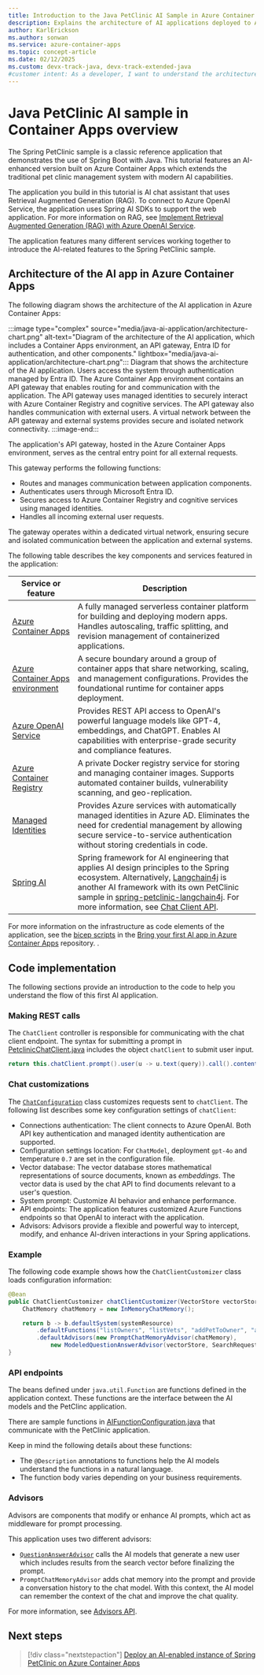 ```yaml
---
title: Introduction to the Java PetClinic AI Sample in Azure Container Apps
description: Explains the architecture of AI applications deployed to Azure Container Apps.
author: KarlErickson
ms.author: sonwan
ms.service: azure-container-apps
ms.topic: concept-article
ms.date: 02/12/2025
ms.custom: devx-track-java, devx-track-extended-java
#customer intent: As a developer, I want to understand the architecture of AI applications deployed to Azure Container Apps.
---
```


# Java PetClinic AI sample in Container Apps overview

The Spring PetClinic sample is a classic reference application that demonstrates the use of Spring Boot with Java. This tutorial features an  AI-enhanced version built on Azure Container Apps which extends the traditional pet clinic management system with modern AI capabilities.

The application you build in this tutorial is AI chat assistant that uses Retrieval Augmented Generation (RAG). To connect to Azure OpenAI Service, the application uses Spring AI SDKs to support the web application. For more information on RAG, see [Implement Retrieval Augmented Generation (RAG) with Azure OpenAI Service](/training/modules/use-own-data-azure-openai).

The application features many different services working together to introduce the AI-related features to the Spring PetClinic sample.

## Architecture of the AI app in Azure Container Apps

The following diagram shows the architecture of the AI application in Azure Container Apps:

:::image type="complex" source="media/java-ai-application/architecture-chart.png" alt-text="Diagram of the architecture of the AI application, which includes a Container Apps environment, an API gateway, Entra ID for authentication, and other components." lightbox="media/java-ai-application/architecture-chart.png":::
   Diagram that shows the architecture of the AI application. Users access the system through authentication managed by Entra ID. The Azure Container App environment contains an API gateway that enables routing for and communication with the application. The API gateway uses managed identities to securely interact with Azure Container Registry and cognitive services. The API gateway also handles communication with external users. A virtual network between the API gateway and external systems provides secure and isolated network connectivity.
:::image-end:::

The application's API gateway, hosted in the Azure Container Apps environment, serves as the central entry point for all external requests.

This gateway performs the following functions:

- Routes and manages communication between application components.
- Authenticates users through Microsoft Entra ID.
- Secures access to Azure Container Registry and cognitive services using managed identities.
- Handles all incoming external user requests.

The gateway operates within a dedicated virtual network, ensuring secure and isolated communication between the application and external systems.

The following table describes the key components and services featured in the application:

| Service or feature                                                                | Description                                                                                                                                                                                                                                                                                                                                                                                                                          |
|-----------------------------------------------------------------------------------|--------------------------------------------------------------------------------------------------------------------------------------------------------------------------------------------------------------------------------------------------------------------------------------------------------------------------------------------------------------------------------------------------------------------------------------|
| [Azure Container Apps](/azure/container-apps/overview)                            | A fully managed serverless container platform for building and deploying modern apps. Handles autoscaling, traffic splitting, and revision management of containerized applications.                                                                                                                                                                                                                                                 |
| [Azure Container Apps environment](/azure/container-apps/environment)             | A secure boundary around a group of container apps that share networking, scaling, and management configurations. Provides the foundational runtime for container apps deployment.                                                                                                                                                                                                                                                   |
| [Azure OpenAI Service](/azure/ai-services/openai/overview)                        | Provides REST API access to OpenAI's powerful language models like GPT-4, embeddings, and ChatGPT. Enables AI capabilities with enterprise-grade security and compliance features.                                                                                                                                                                                                                                                   |
| [Azure Container Registry](/azure/container-registry/container-registry-intro)    | A private Docker registry service for storing and managing container images. Supports automated container builds, vulnerability scanning, and geo-replication.                                                                                                                                                                                                                                                                       |
| [Managed Identities](/entra/identity/managed-identities-azure-resources/overview) | Provides Azure services with automatically managed identities in Azure AD. Eliminates the need for credential management by allowing secure service-to-service authentication without storing credentials in code.                                                                                                                                                                                                                   |
| [Spring AI](https://spring.io/projects/spring-ai)                                 | Spring framework for AI engineering that applies AI design principles to the Spring ecosystem. Alternatively, [Langchain4j](https://docs.langchain4j.dev/intro) is another AI framework with its own PetClinic sample in [spring-petclinic-langchain4j](https://github.com/Azure-Samples/spring-petclinic-langchain4j). For more information, see [Chat Client API](https://docs.spring.io/spring-ai/reference/api/chatclient.html).|

For more information on the infrastructure as code elements of the application, see the [bicep scripts](https://github.com/Azure-Samples/spring-petclinic-ai/blob/main/infra/bicep/main.bicep) in the [Bring your first AI app in Azure Container Apps](https://github.com/Azure-Samples/spring-petclinic-ai/) repository.
.

## Code implementation

The following sections provide an introduction to the code to help you understand the flow of this first AI application.

### Making REST calls

The `ChatClient` controller is responsible for communicating with the chat client endpoint. The syntax for submitting a prompt in [PetclinicChatClient.java](https://github.com/Azure-Samples/spring-petclinic-ai/blob/main/src/main/java/org/springframework/samples/petclinic/genai/PetclinicChatClient.java) includes the object `chatClient` to submit user input.

```java
return this.chatClient.prompt().user(u -> u.text(query)).call().content();
```

### Chat customizations

The [`ChatConfiguration`](https://github.com/Azure-Samples/spring-petclinic-ai/blob/main/src/main/java/org/springframework/samples/petclinic/genai/ChatConfiguration.java) class customizes requests sent to `chatClient`. The following list describes some key configuration settings of `chatClient`:

- Connections authentication: The client connects to Azure OpenAI. Both API key authentication and managed identity authentication are supported.
- Configuration settings location: For `ChatModel`, deployment `gpt-4o` and temperature `0.7` are set in the configuration file.
- Vector database: The vector database stores mathematical representations of source documents, known as *embeddings*. The vector data is used by the chat API to find documents relevant to a user's question.
- System prompt: Customize AI behavior and enhance performance.
- API endpoints: The application features customized Azure Functions endpoints so that OpenAI to interact with the application.
- Advisors: Advisors provide a flexible and powerful way to intercept, modify, and enhance AI-driven interactions in your Spring applications.

### Example

The following code example shows how the  `ChatClientCustomizer` class loads configuration information:

```java
@Bean
public ChatClientCustomizer chatClientCustomizer(VectorStore vectorStore, ChatModel model) {
    ChatMemory chatMemory = new InMemoryChatMemory();

    return b -> b.defaultSystem(systemResource)
        .defaultFunctions("listOwners", "listVets", "addPetToOwner", "addOwnerToPetclinic")
        .defaultAdvisors(new PromptChatMemoryAdvisor(chatMemory),
            new ModeledQuestionAnswerAdvisor(vectorStore, SearchRequest.defaults(), model));
}
```

### API endpoints

The beans defined under `java.util.Function` are functions defined in the application context. These functions are the interface between the AI models and the PetClinc application.

There are sample functions in [AIFunctionConfiguration.java](https://github.com/Azure-Samples/spring-petclinic-ai/blob/main/src/main/java/org/springframework/samples/petclinic/genai/AIFunctionConfiguration.java) that communicate with the PetClinic application.

Keep in mind the following details about these functions:

- The `@Description` annotations to functions help the AI models understand the functions in a natural language.
- The function body varies depending on your business requirements.

### Advisors

Advisors are components that modify or enhance AI prompts, which act as middleware for prompt processing.

This application uses two different advisors:

- [`QuestionAnswerAdvisor`](https://github.com/Azure-Samples/spring-petclinic-ai/blob/main/src/main/java/org/springframework/samples/petclinic/genai/ModeledQuestionAnswerAdvisor.java) calls the AI models that generate a new user which includes results from the search vector before finalizing the prompt.
- `PromptChatMemoryAdvisor` adds chat memory into the prompt and provide a conversation history to the chat model. With this context, the AI model can remember the context of the chat and improve the chat quality.

For more information, see [Advisors API](https://docs.spring.io/spring-ai/reference/api/advisors.html).

## Next steps

> [!div class="nextstepaction"]
> [Deploy an AI-enabled instance of Spring PetClinic on Azure Container Apps](java-petclinic-ai-overview.md)

